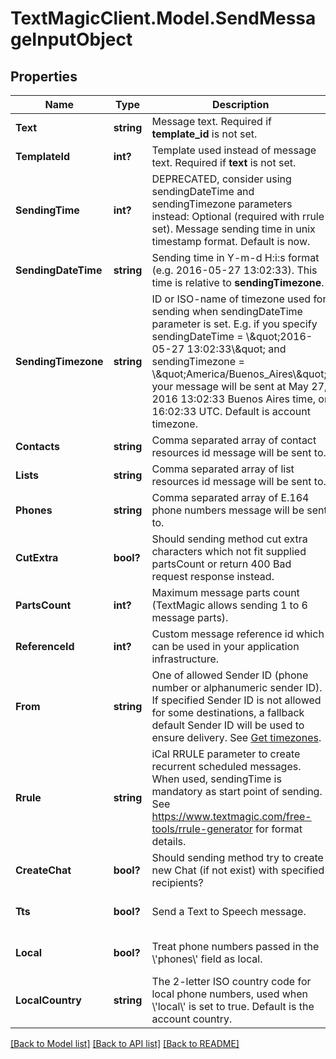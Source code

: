 # TextMagicClient.Model.SendMessageInputObject
## Properties

Name | Type | Description | Notes
------------ | ------------- | ------------- | -------------
**Text** | **string** | Message text. Required if **template_id** is not set. | 
**TemplateId** | **int?** | Template used instead of message text. Required if **text** is not set. | [optional] 
**SendingTime** | **int?** | DEPRECATED, consider using sendingDateTime and sendingTimezone parameters instead: Optional (required with rrule set). Message sending time in unix timestamp format. Default is now. | [optional] 
**SendingDateTime** | **string** | Sending time in Y-m-d H:i:s format (e.g. 2016-05-27 13:02:33). This time is relative to **sendingTimezone**. | [optional] 
**SendingTimezone** | **string** | ID or ISO-name of timezone used for sending when sendingDateTime parameter is set. E.g. if you specify sendingDateTime &#x3D; \\\&quot;2016-05-27 13:02:33\\\&quot; and sendingTimezone &#x3D; \\\&quot;America/Buenos_Aires\\\&quot;, your message will be sent at May 27, 2016 13:02:33 Buenos Aires time, or 16:02:33 UTC. Default is account timezone. | [optional] 
**Contacts** | **string** | Comma separated array of contact resources id message will be sent to. | [optional] 
**Lists** | **string** | Comma separated array of list resources id message will be sent to. | [optional] 
**Phones** | **string** | Comma separated array of E.164 phone numbers message will be sent to. | 
**CutExtra** | **bool?** | Should sending method cut extra characters which not fit supplied partsCount or return 400 Bad request response instead. | [optional] [default to false]
**PartsCount** | **int?** | Maximum message parts count (TextMagic allows sending 1 to 6 message parts). | [optional] 
**ReferenceId** | **int?** | Custom message reference id which can be used in your application infrastructure. | [optional] 
**From** | **string** | One of allowed Sender ID (phone number or alphanumeric sender ID). If specified Sender ID is not allowed for some destinations, a fallback default Sender ID will be used to ensure delivery. See [Get timezones](http://docs.textmagictesting.com/#tag/Sender-IDs). | [optional] 
**Rrule** | **string** | iCal RRULE parameter to create recurrent scheduled messages. When used, sendingTime is mandatory as start point of sending. See https://www.textmagic.com/free-tools/rrule-generator for format details. | [optional] 
**CreateChat** | **bool?** | Should sending method try to create new Chat (if not exist) with specified recipients? | [optional] [default to false]
**Tts** | **bool?** | Send a Text to Speech message. | [optional] [default to false]
**Local** | **bool?** | Treat phone numbers passed in the \\&#39;phones\\&#39; field as local. | [optional] [default to false]
**LocalCountry** | **string** | The 2-letter ISO country code for local phone numbers, used when \\&#39;local\\&#39; is set to true. Default is the account country. | [optional] 

[[Back to Model list]](../README.md#documentation-for-models) [[Back to API list]](../README.md#documentation-for-api-endpoints) [[Back to README]](../README.md)

